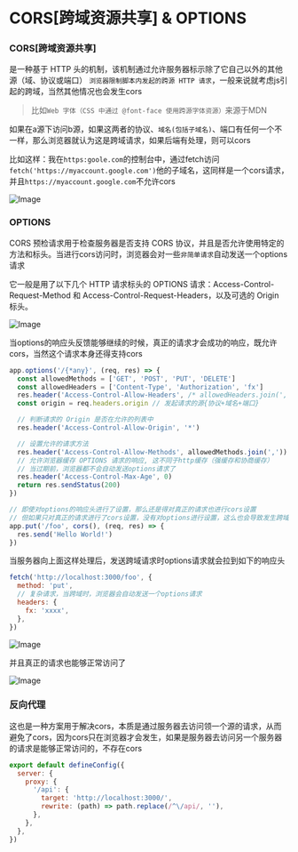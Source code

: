 # CORS[跨域资源共享] & OPTIONS

### CORS[跨域资源共享]

是一种基于 HTTP 头的机制，该机制通过允许服务器标示除了它自己以外的其他源（域、协议或端口）
`浏览器限制脚本内发起的跨源 HTTP 请求`，一般来说就考虑js引起的跨域，当然其他情况也会发生cors

> 比如`Web 字体（CSS 中通过 @font-face 使用跨源字体资源）`来源于MDN

如果在a源下访问b源，如果这两者的协议、`域名(包括子域名)`、端口有任何一个不一样，那么浏览器就认为这是跨域请求，如果后端有处理，则可以cors

比如这样：我在`https:goole.com`的控制台中，通过fetch访问`fetch('https://myaccount.google.com')`他的子域名，这同样是一个cors请求，并且`https://myaccount.google.com`不允许cors

![Image](https://github.com/user-attachments/assets/2b62109e-5bf0-457a-a0d2-4c92fd352f34)

### OPTIONS

CORS 预检请求用于检查服务器是否支持 CORS 协议，并且是否允许使用特定的方法和标头。当进行cors访问时，浏览器会对一些`非简单请求`自动发送一个options请求

它一般是用了以下几个 HTTP 请求标头的 OPTIONS 请求：Access-Control-Request-Method 和 Access-Control-Request-Headers，以及可选的 Origin 标头。

![Image](https://github.com/user-attachments/assets/9cf57bd4-24da-4a9f-9ed0-5b2acf39078e)

当options的响应头反馈能够继续的时候，真正的请求才会成功的响应，既允许cors，当然这个请求本身还得支持cors

```js
app.options('/{*any}', (req, res) => {
  const allowedMethods = ['GET', 'POST', 'PUT', 'DELETE']
  const allowedHeaders = ['Content-Type', 'Authorization', 'fx']
  res.header('Access-Control-Allow-Headers', /* allowedHeaders.join(',') */ '*')
  const origin = req.headers.origin // 发起请求的源{协议+域名+端口}

  // 判断请求的 Origin 是否在允许的列表中
  res.header('Access-Control-Allow-Origin', '*')

  // 设置允许的请求方法
  res.header('Access-Control-Allow-Methods', allowedMethods.join(','))
  // 允许浏览器缓存 OPTIONS 请求的响应, 这不同于http缓存（强缓存和协商缓存）
  // 当过期前，浏览器都不会自动发送options请求了
  res.header('Access-Control-Max-Age', 0)
  return res.sendStatus(200)
})

// 即使对options的响应头进行了设置，那么还是得对真正的请求也进行cors设置
// 但如果只对真正的请求进行了cors设置，没有对options进行设置，这么也会导致发生跨域错误
app.put('/foo', cors(), (req, res) => {
  res.send('Hello World!')
})
```

当服务器向上面这样处理后，发送跨域请求时options请求就会拉到如下的响应头

```js
fetch('http://localhost:3000/foo', {
  method: 'put',
  // 复杂请求，当跨域时，浏览器会自动发送一个options请求
  headers: {
    fx: 'xxxx',
  },
})
```

![Image](https://github.com/user-attachments/assets/d620d142-9f0a-4bef-a31e-935475e65133)

并且真正的请求也能够正常访问了

![Image](https://github.com/user-attachments/assets/e511c443-008a-4fe7-8471-8e67cf09dd09)

### 反向代理

这也是一种方案用于解决cors，本质是通过服务器去访问领一个源的请求，从而避免了cors，因为cors只在浏览器才会发生，如果是服务器去访问另一个服务器的请求是能够正常访问的，不存在cors

```js filename="vite.config.js"
export default defineConfig({
  server: {
    proxy: {
      '/api': {
        target: 'http://localhost:3000/',
        rewrite: (path) => path.replace(/^\/api/, ''),
      },
    },
  },
})
```

